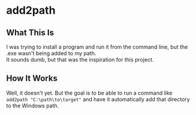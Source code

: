 # add2path

## What This Is
I was trying to install a program and run it from the command line, but the .exe wasn't being added to my path.\
It sounds dumb, but that was the inspiration for this project.

## How It Works
Well, it doesn't yet. But the goal is to be able to run a command like `add2path "C:\path\to\target"` and have it automatically add that directory to the Windows path.
